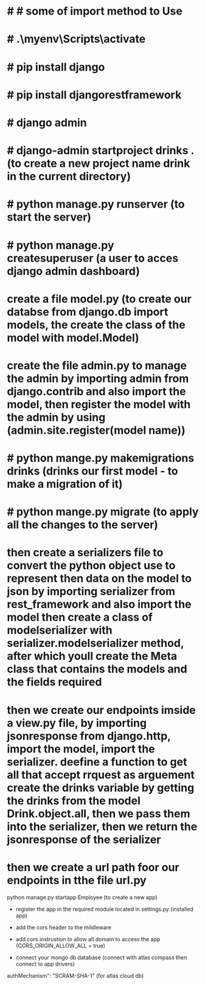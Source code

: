 # # # some of import method to Use

# # .\myenv\Scripts\activate

# # pip install django

# # pip install djangorestframework

# # django admin

# # django-admin startproject drinks . (to create a new project name drink in the current directory)

# # python manage.py runserver (to start the server)

# # python manage.py createsuperuser (a user to acces django admin dashboard)

# create a file model.py (to create our databse from django.db import models, the create the class of the model with model.Model)

# create the file admin.py to manage the admin by importing admin from django.contrib and also import the model, then register the model with the admin by using (admin.site.register(model name))

# # python mange.py makemigrations drinks (drinks our first model - to make a migration of it)

# # python mange.py migrate (to apply all the changes to the server)

# then create a serializers file to convert the python object use to represent then data on the model to json by importing serializer from rest_framework and also import the model then create a class of modelserializer with serializer.modelserializer method, after which youll create the Meta class that contains the models and the fields required

# then we create our endpoints imside a view.py file, by importing jsonresponse from django.http, import the model, import the serializer. deefine a function to get all that accept rrquest as arguement create the drinks variable by getting the drinks from the model Drink.object.all, then we pass them into the serializer, then we return the jsonresponse of the serializer

# then we create a url path foor our endpoints in tthe file url.py

python manage.py startapp Employee (to create a new app)

- register the app in the required module located in settings.py (installed app)

- add the cors header to the mildleware
- add cors instrustion to allow all domain to access the app (CORS_ORIGIN_ALLOW_ALL = true)
- connect your mongo db database (connect with atlas compass then connect to app drivers)

authMechanism": "SCRAM-SHA-1" (for atlas cloud db)
